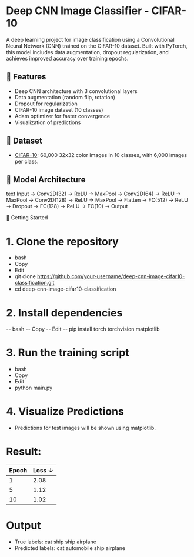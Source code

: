 # Deep CNN Image Classifier - CIFAR-10

A deep learning project for image classification using a Convolutional Neural Network (CNN) trained on the CIFAR-10 dataset. Built with PyTorch, this model includes data augmentation, dropout regularization, and achieves improved accuracy over training epochs.

## 📌 Features

- Deep CNN architecture with 3 convolutional layers
- Data augmentation (random flip, rotation)
- Dropout for regularization
- CIFAR-10 image dataset (10 classes)
- Adam optimizer for faster convergence
- Visualization of predictions

## 📁 Dataset

- [CIFAR-10](https://www.cs.toronto.edu/~kriz/cifar.html): 60,000 32x32 color images in 10 classes, with 6,000 images per class.

## 🧠 Model Architecture

text
Input → Conv2D(32) → ReLU → MaxPool
     → Conv2D(64) → ReLU → MaxPool
     → Conv2D(128) → ReLU → MaxPool
     → Flatten → FC(512) → ReLU → Dropout
     → FC(128) → ReLU → FC(10) → Output

🚀 Getting Started
# 1. Clone the repository
  - bash
  - Copy
  - Edit
  - git clone https://github.com/your-username/deep-cnn-image-cifar10-classification.git
  - cd deep-cnn-image-cifar10-classification
# 2. Install dependencies
  -- bash
  -- Copy
  -- Edit
  -- pip install torch torchvision matplotlib
# 3. Run the training script
  - bash
  - Copy
  - Edit
  - python main.py
# 4. Visualize Predictions
  - Predictions for test images will be shown using matplotlib.

# Result:
| Epoch | Loss ↓ |
| ----- | ------ |
| 1     |  2.08  |
| 5     |  1.12  |
| 10    |  1.02  |

# Output
- True labels:      cat   ship       ship  airplane
- Predicted labels: cat   automobile ship  airplane
